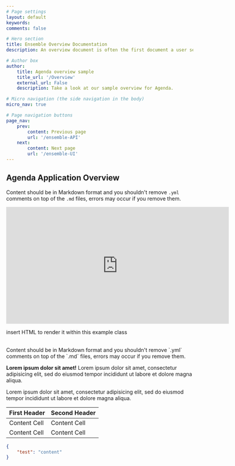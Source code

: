 ```yaml
---
# Page settings
layout: default
keywords:
comments: false

# Hero section
title: Ensemble Overview Documentation
description: An overview document is often the first document a user sets their eyes on. Let's talk about what makes a good overview.

# Author box
author:
    title: Agenda overview sample 
    title_url: '/Overview'
    external_url: False
    description: Take a look at our sample overview for Agenda.

# Micro navigation (the side navigation in the body)
micro_nav: true

# Page navigation buttons
page_nav:
    prev:
        content: Previous page
        url: '/ensemble-API'
    next:
        content: Next page
        url: '/ensemble-UI'
---
```


<!-- Write the documentation content here, do not change anything above the "---" aside from descriptions -->

## Agenda Application Overview

Content should be in Markdown format and you shouldn't remove `.yml` comments on top of the `.md` files, errors may occur if you remove them.

<iframe width="600" height="315" src="https://www.youtube.com/embed/dQw4w9WgXcQ" title="YouTube video player" frameborder="0" allow="accelerometer; autoplay; clipboard-write; encrypted-media; gyroscope; picture-in-picture" allowfullscreen></iframe>

<div class="example">
    <p>insert HTML to render it within this example class</p>
</div>

<br>
Content should be in Markdown format and you shouldn't remove `.yml` comments on top of the `.md` files, errors may occur if you remove them.

<div class="callout callout--info">
    <p><strong>Lorem ipsum dolor sit amet!</strong> Lorem ipsum dolor sit amet, consectetur adipisicing elit, sed do eiusmod tempor incididunt ut labore et dolore magna aliqua.</p>
    <p>Lorem ipsum dolor sit amet, consectetur adipisicing elit, sed do eiusmod tempor incididunt ut labore et dolore magna aliqua.</p>
</div>

| First Header  | Second Header |
| ------------- | ------------- |
| Content Cell  | Content Cell  |
| Content Cell  | Content Cell  |

```json
{
    "test": "content"
}
```
